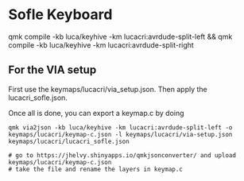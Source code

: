# Sofle Keyboard

qmk compile -kb luca/keyhive -km lucacri:avrdude-split-left && qmk compile -kb luca/keyhive -km lucacri:avrdude-split-right

## For the VIA setup

First use the keymaps/lucacri/via_setup.json. Then apply the lucacri_sofle.json.

Once all is done, you can export a keymap.c by doing

```
qmk via2json -kb luca/keyhive -km lucacri:avrdude-split-left -o keymaps/lucacri/keymap-c.json -l keymaps/lucacri/via-setup.json keymaps/lucacri/lucacri_sofle.json

# go to https://jhelvy.shinyapps.io/qmkjsonconverter/ and upload keymaps/lucacri/keymap-c.json
# take the file and rename the layers in keymap.c
```
